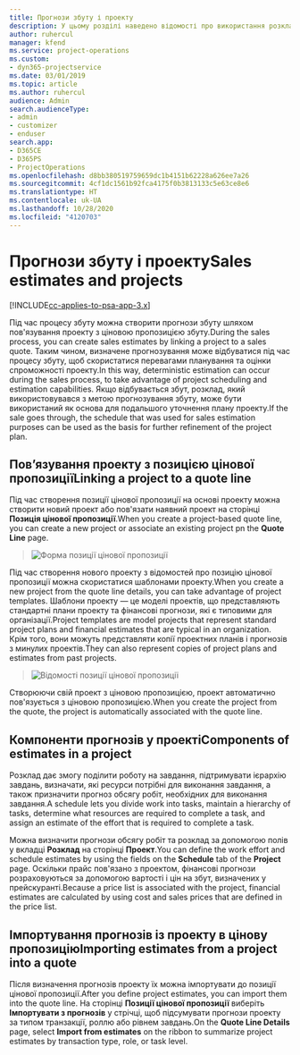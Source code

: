 ```yaml
---
title: Прогнози збуту і проекту
description: У цьому розділі наведено відомості про використання розкладів і прогнозів у процесі збуту.
author: ruhercul
manager: kfend
ms.service: project-operations
ms.custom:
- dyn365-projectservice
ms.date: 03/01/2019
ms.topic: article
ms.author: ruhercul
audience: Admin
search.audienceType:
- admin
- customizer
- enduser
search.app:
- D365CE
- D365PS
- ProjectOperations
ms.openlocfilehash: d8bb380519759659dc1b4151b62228a626ee7a26
ms.sourcegitcommit: 4cf1dc1561b92fca4175f0b3813133c5e63ce8e6
ms.translationtype: HT
ms.contentlocale: uk-UA
ms.lasthandoff: 10/28/2020
ms.locfileid: "4120703"
---
```

# <a name="sales-estimates-and-projects"></a><span data-ttu-id="ab337-103">Прогнози збуту і проекту</span><span class="sxs-lookup"><span data-stu-id="ab337-103">Sales estimates and projects</span></span>

[!INCLUDE[cc-applies-to-psa-app-3.x](../includes/cc-applies-to-psa-app-3x.md)]

<span data-ttu-id="ab337-104">Під час процесу збуту можна створити прогнози збуту шляхом пов'язування проекту з ціновою пропозицією збуту.</span><span class="sxs-lookup"><span data-stu-id="ab337-104">During the sales process, you can create sales estimates by linking a project to a sales quote.</span></span> <span data-ttu-id="ab337-105">Таким чином, визначене прогнозування може відбуватися під час процесу збуту, щоб скористатися перевагами планування та оцінки спроможності проекту.</span><span class="sxs-lookup"><span data-stu-id="ab337-105">In this way, deterministic estimation can occur during the sales process, to take advantage of project scheduling and estimation capabilities.</span></span> <span data-ttu-id="ab337-106">Якщо відбувається збут, розклад, який використовувався з метою прогнозування збуту, може бути використаний як основа для подальшого уточнення плану проекту.</span><span class="sxs-lookup"><span data-stu-id="ab337-106">If the sale goes through, the schedule that was used for sales estimation purposes can be used as the basis for further refinement of the project plan.</span></span>

## <a name="linking-a-project-to-a-quote-line"></a><span data-ttu-id="ab337-107">Пов’язування проекту з позицією цінової пропозиції</span><span class="sxs-lookup"><span data-stu-id="ab337-107">Linking a project to a quote line</span></span>

<span data-ttu-id="ab337-108">Під час створення позиції цінової пропозиції на основі проекту можна створити новий проект або пов'язати наявний проект на сторінці **Позиція цінової пропозиції**.</span><span class="sxs-lookup"><span data-stu-id="ab337-108">When you create a project-based quote line, you can create a new project or associate an existing project pn the **Quote Line** page.</span></span> 

> ![Форма позиції цінової пропозиції](media/project-8.png)
 
<span data-ttu-id="ab337-110">Під час створення нового проекту з відомостей про позицію цінової пропозиції можна скористатися шаблонами проекту.</span><span class="sxs-lookup"><span data-stu-id="ab337-110">When you create a new project from the quote line details, you can take advantage of project templates.</span></span> <span data-ttu-id="ab337-111">Шаблони проекту — це моделі проектів, що представляють стандартні плани проекту та фінансові прогнози, які є типовими для організації.</span><span class="sxs-lookup"><span data-stu-id="ab337-111">Project templates are model projects that represent standard project plans and financial estimates that are typical in an organization.</span></span> <span data-ttu-id="ab337-112">Крім того, вони можуть представляти копії проектних планів і прогнозів з минулих проектів.</span><span class="sxs-lookup"><span data-stu-id="ab337-112">They can also represent copies of project plans and estimates from past projects.</span></span>

> ![Відомості позиції цінової пропозиції](media/project-9.png)
  
<span data-ttu-id="ab337-114">Створюючи свій проект з ціновою пропозицією, проект автоматично пов'язується з ціновою пропозицією.</span><span class="sxs-lookup"><span data-stu-id="ab337-114">When you create the project from the quote, the project is automatically associated with the quote line.</span></span>

## <a name="components-of-estimates-in-a-project"></a><span data-ttu-id="ab337-115">Компоненти прогнозів у проекті</span><span class="sxs-lookup"><span data-stu-id="ab337-115">Components of estimates in a project</span></span>

<span data-ttu-id="ab337-116">Розклад дає змогу поділити роботу на завдання, підтримувати ієрархію завдань, визначати, які ресурси потрібні для виконання завдання, а також призначити прогноз обсягу робіт, необхідних для виконання завдання.</span><span class="sxs-lookup"><span data-stu-id="ab337-116">A schedule lets you divide work into tasks, maintain a hierarchy of tasks, determine what resources are required to complete a task, and assign an estimate of the effort that is required to complete a task.</span></span>

<span data-ttu-id="ab337-117">Можна визначити прогнози обсягу робіт та розклад за допомогою полів у вкладці **Розклад** на сторінці **Проект**.</span><span class="sxs-lookup"><span data-stu-id="ab337-117">You can define the work effort and schedule estimates by using the fields on the **Schedule** tab of the **Project** page.</span></span> <span data-ttu-id="ab337-118">Оскільки прайс пов'язано з проектом, фінансові прогнози розраховуються за допомогою вартості і цін на збут, визначених у прейскуранті.</span><span class="sxs-lookup"><span data-stu-id="ab337-118">Because a price list is associated with the project, financial estimates are calculated by using cost and sales prices that are defined in the price list.</span></span>

## <a name="importing-estimates-from-a-project-into-a-quote"></a><span data-ttu-id="ab337-119">Імпортування прогнозів із проекту в цінову пропозицію</span><span class="sxs-lookup"><span data-stu-id="ab337-119">Importing estimates from a project into a quote</span></span>

<span data-ttu-id="ab337-120">Після визначення прогнозів проекту їх можна імпортувати до позиції цінової пропозиції.</span><span class="sxs-lookup"><span data-stu-id="ab337-120">After you define project estimates, you can import them into the quote line.</span></span> <span data-ttu-id="ab337-121">На сторінці **Позиції цінової пропозиції** виберіть **Імпортувати з прогнозів** у стрічці, щоб підсумувати прогнози проекту за типом транзакції, роллю або рівнем завдань.</span><span class="sxs-lookup"><span data-stu-id="ab337-121">On the **Quote Line Details** page, select **Import from estimates** on the ribbon to summarize project estimates by transaction type, role, or task level.</span></span>
